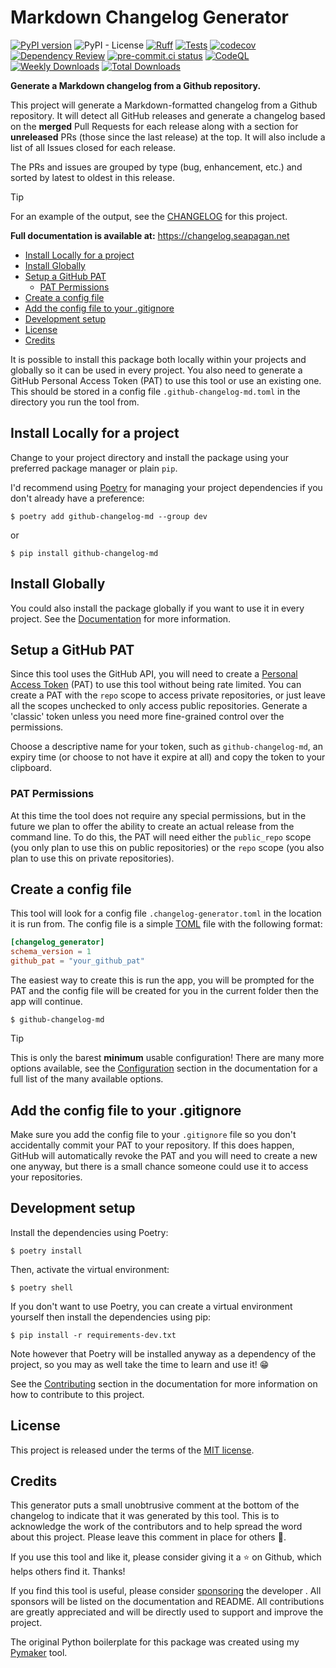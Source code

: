 # Markdown Changelog Generator <!-- omit in toc -->

[![PyPI
version](https://badge.fury.io/py/github-changelog-md.svg)](https://badge.fury.io/py/github-changelog-md)
![PyPI - License](https://img.shields.io/pypi/l/github-changelog-md)
[![Ruff](https://github.com/seapagan/github-changelog-md/actions/workflows/linting.yml/badge.svg)](https://github.com/seapagan/github-changelog-md/actions/workflows/linting.yml)
[![Tests](https://github.com/seapagan/github-changelog-md/actions/workflows/tests.yml/badge.svg)](https://github.com/seapagan/github-changelog-md/actions/workflows/tests.yml)
[![codecov](https://codecov.io/gh/seapagan/github-changelog-md/graph/badge.svg?token=27D8PGNX0E)](https://codecov.io/gh/seapagan/github-changelog-md)
[![Dependency Review](https://github.com/seapagan/github-changelog-md/actions/workflows/dependency-review.yml/badge.svg)](https://github.com/seapagan/github-changelog-md/actions/workflows/dependency-review.yml)
[![pre-commit.ci status](https://results.pre-commit.ci/badge/github/seapagan/github-changelog-md/main.svg)](https://results.pre-commit.ci/latest/github/seapagan/github-changelog-md/main)
[![CodeQL](https://github.com/seapagan/github-changelog-md/actions/workflows/codeql.yml/badge.svg)](https://github.com/seapagan/github-changelog-md/actions/workflows/codeql.yml)
[![Weekly Downloads](https://static.pepy.tech/personalized-badge/github-changelog-md?period=week&units=international_system&left_color=black&right_color=green&left_text=Weekly%20Downloads)](https://pepy.tech/project/github-changelog-md)
[![Total Downloads](https://static.pepy.tech/personalized-badge/github-changelog-md?period=total&units=international_system&left_color=black&right_color=green&left_text=Total%20Downloads)](https://pepy.tech/project/github-changelog-md)

**Generate a Markdown changelog from a Github repository.**

This project will generate a Markdown-formatted changelog from a Github
repository. It will detect all GitHub releases and generate a changelog based on
the **merged** Pull Requests for each release along with a section for
**unreleased** PRs (those since the last release) at the top. It will also
include a list of all Issues closed for each release.

The PRs and issues are grouped by type (bug, enhancement, etc.) and sorted by
latest to oldest in this release.

> [!TIP]
> For an example of the output, see the
> [CHANGELOG](https://github.com/seapagan/github-changelog-md/blob/main/CHANGELOG.md)
> for this project.

**Full documentation is available at:** <https://changelog.seapagan.net>

- [Install Locally for a project](#install-locally-for-a-project)
- [Install Globally](#install-globally)
- [Setup a GitHub PAT](#setup-a-github-pat)
  - [PAT Permissions](#pat-permissions)
- [Create a config file](#create-a-config-file)
- [Add the config file to your .gitignore](#add-the-config-file-to-your-gitignore)
- [Development setup](#development-setup)
- [License](#license)
- [Credits](#credits)

It is possible to install this package both locally within your projects and
globally so it can be used in every project. You also need to generate a GitHub
Personal Access Token (PAT) to use this tool or use an existing one. This should
be stored in a config file `.github-changelog-md.toml` in the directory you run
the tool from.

## Install Locally for a project

Change to your project directory and install the package using your preferred
package manager or plain `pip`.

I'd recommend using [Poetry](https://python-poetry.org/) for managing your
project dependencies if you don't already have a preference:

```console
$ poetry add github-changelog-md --group dev
```

or

```console
$ pip install github-changelog-md
```

## Install Globally

You could also install the package globally if you want to use it in every
project. See the [Documentation](http://127.0.0.1:8000/installation/#globally)
for more information.

## Setup a GitHub PAT

Since this tool uses the GitHub API, you will need to create a [Personal Access
Token](https://github.com/settings/tokens) (PAT) to use this tool without being
rate limited. You can create a PAT with the `repo` scope to access private
repositories, or just leave all the scopes unchecked to only access public
repositories. Generate a 'classic' token unless you need more fine-grained
control over the permissions.

Choose a descriptive name for your token, such as `github-changelog-md`, an
expiry time (or choose to not have it expire at all) and copy the token to your
clipboard.

### PAT Permissions

At this time the tool does not require any special permissions, but in the
future we plan to offer the ability to create an actual release from the command
line. To do this, the PAT will need either the `public_repo` scope (you only
plan to use this on public repositories) or the `repo` scope (you also plan to
use this on private repositories).

## Create a config file

This tool will look for a config file `.changelog-generator.toml` in the
location it is run from. The config file is a simple [TOML](https://toml.io/en/)
file with the following format:

```toml
[changelog_generator]
schema_version = 1
github_pat = "your_github_pat"
```

The easiest way to create this is run the app, you will be prompted for the
PAT and the config file will be created for you in the current folder then the
app will continue.

```console
$ github-changelog-md
```

> [!TIP]
> This is only the barest **minimum** usable configuration! There are many more
> options available, see the
> [Configuration](https://changelog.seapagan.net/usage/options/) section in the
> documentation for a full list of the many available options.

## Add the config file to your .gitignore

Make sure you add the config file to your `.gitignore` file so you don't
accidentally commit your PAT to your repository. If this does happen, GitHub
will automatically revoke the PAT and you will need to create a new one anyway,
but there is a small chance someone could use it to access your repositories.

## Development setup

Install the dependencies using Poetry:

```console
$ poetry install
```

Then, activate the virtual environment:

```console
$ poetry shell
```

If you don't want to use Poetry, you can create a virtual environment yourself
then install the dependencies using pip:

```console
$ pip install -r requirements-dev.txt
```

Note however that Poetry will be installed anyway as a dependency of the
project, so you may as well take the time to learn and use it! :grin:

See the [Contributing](https://changelog.seapagan.net/contributing/) section in
the documentation for more information on how to contribute to this project.

## License

This project is released under the terms of the [MIT license](LICENSE.txt).

## Credits

This generator puts a small unobtrusive comment at the bottom of the changelog
to indicate that it was generated by this tool. This is to acknowledge the work
of the contributors and to help spread the word about this project. Please leave
this comment in place for others :pray:.

If you use this tool and like it, please consider giving it a :star: on Github,
which helps others find it. Thanks!

If you find this tool is useful, please consider
[sponsoring](https://github.com/sponsors/seapagan) the developer . All sponsors
will be listed on the documentation and README. All contributions are greatly
appreciated and will be directly used to support and improve the project.

The original Python boilerplate for this package was created using my
[Pymaker](https://github.com/seapagan/py-maker) tool.
